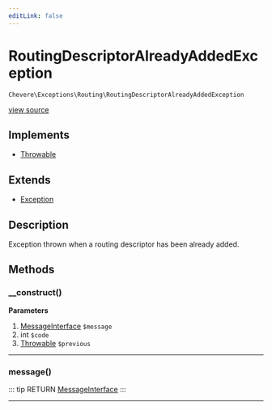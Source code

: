 ```yaml
---
editLink: false
---
```


# RoutingDescriptorAlreadyAddedException

`Chevere\Exceptions\Routing\RoutingDescriptorAlreadyAddedException`

[view source](https://github.com/chevere/chevere/blob/master/exceptions/Routing/RoutingDescriptorAlreadyAddedException.php)

## Implements

- [Throwable](https://www.php.net/manual/class.throwable)

## Extends

- [Exception](../Core/Exception.md)

## Description

Exception thrown when a routing descriptor has been already added.

## Methods

### __construct()

**Parameters**

1. [MessageInterface](../../Interfaces/Message/MessageInterface.md) `$message`
2. int `$code`
3. [Throwable](https://www.php.net/manual/class.throwable) `$previous`

---

### message()

::: tip RETURN
[MessageInterface](../../Interfaces/Message/MessageInterface.md)
:::

---

